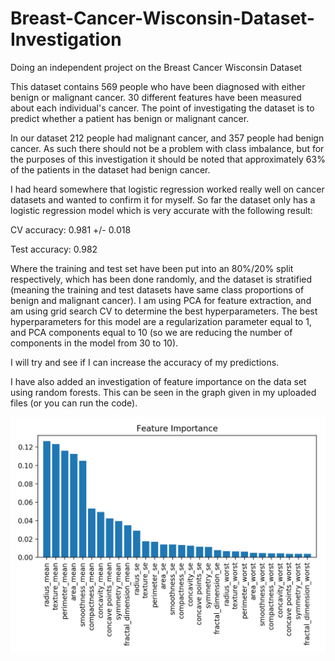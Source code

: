 # Breast-Cancer-Wisconsin-Dataset-Investigation
Doing an independent project on the Breast Cancer Wisconsin Dataset

This dataset contains 569 people who have been diagnosed with either benign or malignant cancer.  30 different features have been measured about each individual's cancer.  The point of investigating the dataset is to predict whether a patient has benign or malignant cancer.

In our dataset  212  people had malignant cancer, and  357  people had benign cancer.  As such there should not be a problem with class imbalance, but for the purposes of this investigation it should be noted that approximately 63% of the patients in the dataset had benign cancer.

I had heard somewhere that logistic regression worked really well on cancer datasets and wanted to confirm it for myself.  So far the dataset only has a logistic regression model which is very accurate with the following result:

CV accuracy: 0.981 +/- 0.018

Test accuracy: 0.982

Where the training and test set have been put into an 80%/20% split respectively, which has been done randomly, and the dataset is stratified (meaning the training and test datasets have same class proportions of benign and malignant cancer).  I am using PCA for feature extraction, and am using grid search CV to determine the best hyperparameters.  The best hyperparameters for this model are a regularization parameter equal to 1, and PCA components equal to 10 (so we are reducing the number of components in the model from 30 to 10).

I will try and see if I can increase the accuracy of my predictions.

I have also added an investigation of feature importance on the data set using random forests.  This can be seen in the graph given in my uploaded files (or you can run the code).

![alt text](https://github.com/bgoodman90/Breast-Cancer-Wisconsin-Dataset-Investigation/blob/master/FeatureImportance.png)

